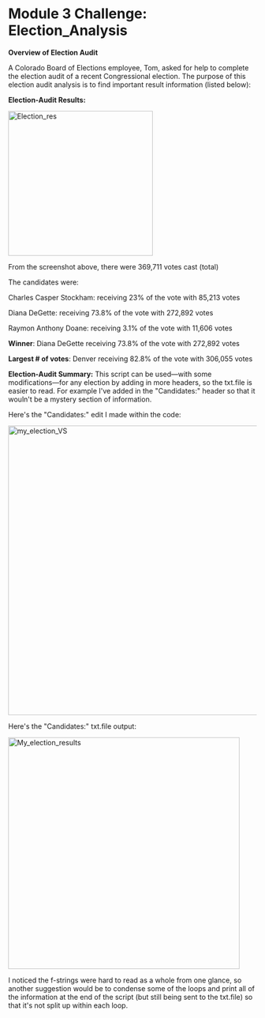 # Module 3 Challenge: Election_Analysis

**Overview of Election Audit**

A Colorado Board of Elections employee, Tom, asked for help to complete the election audit of a recent Congressional election. The purpose of this election audit analysis is to find important result information (listed below):  

**Election-Audit Results:**

<img width="293" alt="Election_res" src="https://user-images.githubusercontent.com/106992995/182706518-33ebea63-77ae-4ed4-84a5-bc98e67e0bde.png">

 From the screenshot above, there were 369,711 votes cast (total)
 
 The candidates were: 
 
 Charles Casper Stockham: receiving 23% of the vote with 85,213 votes
 
 Diana DeGette: receiving 73.8% of the vote with 272,892 votes
 
 Raymon Anthony Doane: receiving 3.1% of the vote with 11,606 votes
 
 
**Winner**:
 Diana DeGette receiving 73.8% of the vote with 272,892 votes
 
 
**Largest # of votes**:
 Denver receiving 82.8% of the vote with 306,055 votes
 
 
**Election-Audit Summary:**
 This script can be used—with some modifications—for any election by adding in more headers, so the txt.file is easier to read. For example I've added in the "Candidates:" header so that it wouln't be a mystery section of information. 

Here's the "Candidates:" edit I made within the code:

<img width="586" alt="my_election_VS" src="https://user-images.githubusercontent.com/106992995/182702769-079b772b-00af-4f61-aa5a-f22e62263ca0.png">


Here's the "Candidates:" txt.file output: 

<img width="469" alt="My_election_results" src="https://user-images.githubusercontent.com/106992995/182701478-a432ca2c-a40b-41bc-976a-bb0d506bb124.png">



 I noticed the f-strings were hard to read as a whole from one glance, so another suggestion would be to condense some of the loops and print all of the information at the end of the script (but still being sent to the txt.file) so that it's not split up within each loop.
